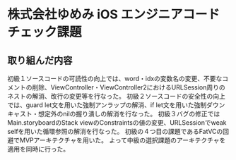 # 株式会社ゆめみ iOS エンジニアコードチェック課題

## 取り組んだ内容
初級１ソースコードの可読性の向上では、word・idxの変数名の変更、不要なコメントの削除、ViewController・ViewController2におけるURLSession周りのネストの解消、改行の変更等を行なった。
初級２ソースコードの安全性の向上では、guard let文を用いた強制アンラップの解消、if let文を用いた強制ダウンキャスト・想定外のnilの握り潰しの解消を行なった。
初級３バグの修正ではMain.storyboardのStack viewのConstraintsの値の変更、URLSessionでweak selfを用いた循環参照の解消を行なった。
初級の４つ目の課題であるFatVCの回避でMVPアーキテクチャを用いた。
よって中級の選択課題のアーキテクチャを適用を同時に行った。


